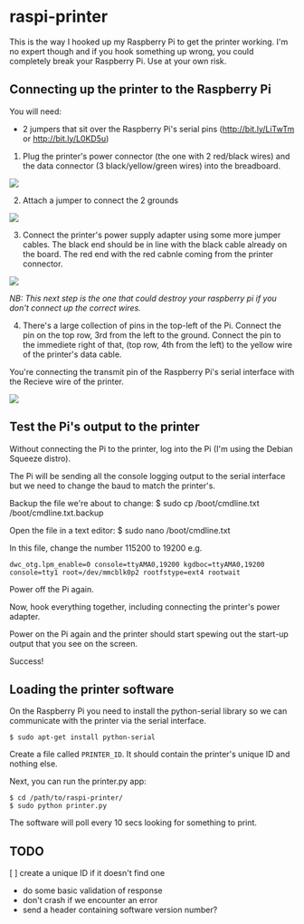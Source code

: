 raspi-printer
=============

This is the way I hooked up my Raspberry Pi to get the printer working. I'm no expert though and if you hook something up wrong, you could completely break your Raspberry Pi. Use at your own risk.

## Connecting up the printer to the Raspberry Pi

You will need:
 - 2 jumpers that sit over the Raspberry Pi's serial pins (http://bit.ly/LiTwTm or http://bit.ly/L0KD5u)

1. Plug the printer's power connector (the one with 2 red/black wires) and the data connector (3 black/yellow/green wires) into the breadboard.

![](https://raw.github.com/andrewn/raspi-printer/master/docs/1.jpg)

2. Attach a jumper to connect the 2 grounds

![](https://raw.github.com/andrewn/raspi-printer/master/docs/2.jpg)

3. Connect the printer's power supply adapter using some more jumper cables. The black end should be in line with the black cable already on the board. The red end with the red cabnle coming from the printer connector.

![](https://raw.github.com/andrewn/raspi-printer/master/docs/3.jpg)


*NB: This next step is the one that could destroy your raspberry pi if you don't connect up the correct wires.*

4. There's a large collection of pins in the top-left of the Pi. Connect the pin on the top row, 3rd from the left to the ground. Connect the pin to the immediete right of that, (top row, 4th from the left) to the yellow wire of the printer's data cable.

You're connecting the transmit pin of the Raspberry Pi's serial interface with the Recieve wire of the printer.

![](https://raw.github.com/andrewn/raspi-printer/master/docs/4.jpg)

## Test the Pi's output to the printer

Without connecting the Pi to the printer, log into the Pi (I'm using the Debian Squeeze distro).

The Pi will be sending all the console logging output to the serial interface but we need to change the baud to match the printer's.

Backup the file we're about to change:
    $ sudo cp /boot/cmdline.txt /boot/cmdline.txt.backup

Open the file in a text editor:
    $ sudo nano /boot/cmdline.txt


In this file, change the number 115200 to 19200 e.g.

    dwc_otg.lpm_enable=0 console=ttyAMA0,19200 kgdboc=ttyAMA0,19200 console=tty1 root=/dev/mmcblk0p2 rootfstype=ext4 rootwait

Power off the Pi again.

Now, hook everything together, including connecting the printer's power adapter.

Power on the Pi again and the printer should start spewing out the start-up output that you see on the screen.

Success!

## Loading the printer software

On the Raspberry Pi you need to install the python-serial library so we can communicate with the printer via the serial interface.

    $ sudo apt-get install python-serial

Create a file called `PRINTER_ID`. It should contain the printer's unique ID and nothing else.

Next, you can run the printer.py app:

    $ cd /path/to/raspi-printer/
    $ sudo python printer.py

The software will poll every 10 secs looking for something to print.

## TODO
[ ] create a unique ID if it doesn't find one
- do some basic validation of response
- don't crash if we encounter an error
- send a header containing software version number?
